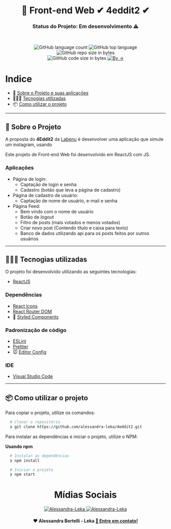 <h1 align="center">
  🚀️ Front-end Web ✔ 4eddit2 ✔
</h1>
<h3 align="center">
  Status do Projeto: Em desenvolvimento ⚠
</h3>

<br>

<p align="center">
  <img alt="GitHub language count" src="https://img.shields.io/github/languages/count/future4code/mello-4eddit2">

  <img alt="GitHub top language" src="https://img.shields.io/github/languages/top/future4code/mello-4eddit2?logo=javascript">

  <img alt="GitHub repo size in bytes" src="https://img.shields.io/github/repo-size/future4code/mello-4eddit2?color=orange">

  <br>

  <img alt="GitHub code size in bytes" src="https://img.shields.io/github/last-commit/future4code/mello-4eddit2">

  <a href="https://www.linkedin.com/in/alessandra-martines-807265180/">
    <img alt="By ->" src="https://img.shields.io/badge/Create%20by-Alessandra%2F%20Fabr%C3%ADcio%2F%20Lais-pink">
  </a>
</p>

# Indice

- :rocket: [Sobre o Projeto e suas aplicações](#rocket-sobre-o-projeto)
- 👩🇧🇷 [Tecnogias utilizadas](#%EF%B8%8F-tecnogias-utilizadas)
- 📦️ [Como utilizar o projeto](#%EF%B8%8F-como-utilizar-o-projeto)

---

## :rocket: Sobre o Projeto

A proposta do **4Eddit2** da [Labenu](https://labenu.com.br/) é desenvolver uma aplicação que simule um instagram, usando 

Este projeto de Front-end Web foi desenvolvido em ReactJS com JS.


### Aplicações
- Página de login:
    - Captação de login e senha
    - Cadastro (botão que leva a página de cadastro)
- Página de cadastro de usuário:
    - Captação de nome de usuário, e-mail e senha
- Página Feed:
    - Bem vindo com o nome de usuário
    - Botão de logout
    - Filtro de posts (mais votados e menos votados)
    - Criar novo post (Contendo título e caixa para texto)
    - Banco de dados utilizando api para os posts feitos por outros usuários

---

## 👩🇧🇷 Tecnogias utilizadas

O projeto foi desenvolvido utilizando as seguintes tecnologias:

- [ReactJS](https://reactjs.org/)

### Dependências

- [React Icons](https://react-icons.github.io/react-icons/)
- [React Router DOM](https://github.com/ReactTraining/react-router#readme)
- :nail_care: [Styled Components](https://styled-components.com/)

### Padronização de código

- [ESLint](https://eslint.org/)
- [Prettier](https://prettier.io/)
- :mouse: [Editor Config](https://editorconfig.org/)

### IDE

- [Visual Studio Code](https://code.visualstudio.com/)

---

## 📦️ Como utilizar o projeto

Para copiar o projeto, utilize os comandos:

```bash
  # Clonar o repositório
  ❯ git clone https://github.com/alessandra-leka/4eddit2.git
```

Para instalar as dependências e iniciar o projeto, utilize o NPM:

**Usando npm**

```bash
  # Instalar as dependências
  ❯ npm install

  # Iniciar o projeto
  ❯ npm start
```
<h1 align="center">
  Mídias Sociais
</h1>

<p align="center">
  <a href="https://www.linkedin.com/in/alessandra-martines-807265180/">
    <img alt="Alessandra-Leka" src="https://img.shields.io/badge/LinkedIn-Alessandra-pink">
  </a>
   <a href="https://www.instagram.com/lekinhalessandra/">
    <img alt="Alessandra-Leka" src="https://img.shields.io/badge/Instagram-%40lekinhalessandra-pink">
  </a>
</p>

<h4 align="center">
  ❤️ Alessandra Bertelli - Leka <a href="mailto:leka.produtora@gmail.com"> 💌 Entre em contato!</a>
</h4>
